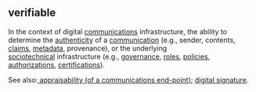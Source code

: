 ## verifiable

<p class="c8"><span>In the context of digital </span><span class="c2"><a class="c3" href="#h.w02a6srdng3j">communications</a></span><span>&nbsp;infrastructure, the ability to determine the </span><span class="c2"><a class="c3" href="#h.pitlm5jn3v6u">authenticity</a></span><span>&nbsp;of a </span><span class="c2"><a class="c3" href="#h.w02a6srdng3j">communication</a></span><span>&nbsp;(e.g., sender, contents, </span><span class="c2"><a class="c3" href="#h.akieli6njkk5">claims</a></span><span>, </span><span class="c2"><a class="c3" href="#h.t63bf0ssndfd">metadata</a></span><span>, provenance), or the underlying </span><span class="c2"><a class="c3" href="#h.wjui8ufitkkx">sociotechnical</a></span><span>&nbsp;infrastructure (e.g., </span><span class="c2"><a class="c3" href="#h.2x05z0r097mn">governance</a></span><span>, </span><span class="c2"><a class="c3" href="#h.sf54cyuamo6x">roles</a></span><span>, </span><span class="c2"><a class="c3" href="#h.udts41hso4w4">policies</a></span><span>, </span><span class="c2"><a class="c3" href="#h.576ssfpt348i">authorizations</a></span><span>, </span><span class="c2"><a class="c3" href="#h.ytzysnyu57ec">certifications</a></span><span>).</span></p><p class="c8"><span>See also:</span><span class="c2"><a class="c3" href="#h.wtzlm8ocwx7a">&nbsp;appraisability (of a communications end-point)</a></span><span>; </span><span class="c2"><a class="c3" href="#h.s93np0i5rcne">digital signature</a></span><span class="c0">.</span></p>

